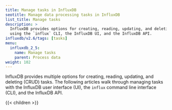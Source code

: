 ```yaml
---
title: Manage tasks in InfluxDB
seotitle: Manage data processing tasks in InfluxDB
list_title: Manage tasks
description: >
  InfluxDB provides options for creating, reading, updating, and deleting tasks
  using the `influx` CLI, the InfluxDB UI, and the InfluxDB API.
influxdb/v2.6/tags: [tasks]
menu:
  influxdb_2_5:
    name: Manage tasks
    parent: Process data
weight: 102
---
```


InfluxDB provides multiple options for creating, reading, updating, and deleting (CRUD) tasks.
The following articles walk through managing tasks with the
InfluxDB user interface (UI), the `influx` command line interface (CLI), and the InfluxDB API.

{{< children >}}
